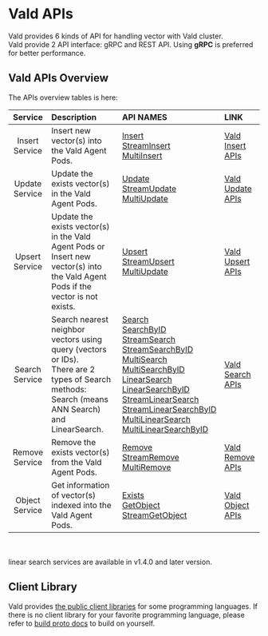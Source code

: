 # Vald APIs

Vald provides 6 kinds of API for handling vector with Vald cluster.<br>
Vald provide 2 API interface: gRPC and REST API.
Using **gRPC** is preferred for better performance.

## Vald APIs Overview

The APIs overview tables is here:

|    Service     | Description                                                                                                                                       | API NAMES                                                                                                                                                                                                                                                                                                                                                                                                                                                                                                                                                                                                                                                                                                                | LINK                                 |
| :------------: | :------------------------------------------------------------------------------------------------------------------------------------------------ | :----------------------------------------------------------------------------------------------------------------------------------------------------------------------------------------------------------------------------------------------------------------------------------------------------------------------------------------------------------------------------------------------------------------------------------------------------------------------------------------------------------------------------------------------------------------------------------------------------------------------------------------------------------------------------------------------------------------------- | :----------------------------------- |
| Insert Service | Insert new vector(s) into the Vald Agent Pods.                                                                                                    | [Insert](../api/insert.md#insert-rpc)<br>[StreamInsert](../api/insert.md#streaminsert-rpc)<br>[MultiInsert](../api/insert.md#multiinsert-rpc)                                                                                                                                                                                                                                                                                                                                                                                                                                                                                                                                                                            | [Vald Insert APIs](../api/insert.md) |
| Update Service | Update the exists vector(s) in the Vald Agent Pods.                                                                                               | [Update](../api/update.md#update-rpc)<br>[StreamUpdate](../api/update.md#streamupdate-rpc)<br>[MultiUpdate](../api/update.md#multiupdate-rpc)                                                                                                                                                                                                                                                                                                                                                                                                                                                                                                                                                                            | [Vald Update APIs](../api/update.md) |
| Upsert Service | Update the exists vector(s) in the Vald Agent Pods or Insert new vector(s) into the Vald Agent Pods if the vector is not exists.                  | [Upsert](../api/upsert.md#upsert-rpc)<br>[StreamUpsert](../api/upsert.md#streamupsert-rpc)<br>[MultiUpdate](../api/upsert.md#multiupsert-rpc)                                                                                                                                                                                                                                                                                                                                                                                                                                                                                                                                                                            | [Vald Upsert APIs](../api/upsert.md) |
| Search Service | Search nearest neighbor vectors using query (vectors or IDs).<br>There are 2 types of Search methods: Search (means ANN Search) and LinearSearch. | [Search](../api/search.md#search-rpc)<br>[SearchByID](../api/search.md#searchbyid-rpc)<br>[StreamSearch](../api/search.md#streamsearch-rpc)<br>[StreamSearchByID](../api/search.md#streamsearchbyid-rpc)<br>[MultiSearch](../api/search.md#multisearch-rpc)<br>[MultiSearchByID](../api/search.md#multisearchbyid-rpc)<br>[LinearSearch](../api/search.md#linearsearch-rpc)<br>[LinearSearchByID](../api/search.md#linearsearchbyid-rpc)<br>[StreamLinearSearch](../api/search.md#streamlinearsearch-rpc)<br>[StreamLinearSearchByID](../api/search.md#streamlinearsearchbyid-rpc)<br>[MultiLinearSearch](../api/search.md#multilinearsearch-rpc)<br>[MultiLinearSearchByID](../api/search.md#multilinearsearchbyid-rpc) | [Vald Search APIs](../api/search.md) |
| Remove Service | Remove the exists vector(s) from the Vald Agent Pods.                                                                                             | [Remove](../api/remove.md#remove-rpc)<br>[StreamRemove](../api/remove.md#streamremove-rpc)<br>[MultiRemove](../api/remove.md#multiremove-rpc)                                                                                                                                                                                                                                                                                                                                                                                                                                                                                                                                                                            | [Vald Remove APIs](../api/remove.md) |
| Object Service | Get information of vector(s) indexed into the Vald Agent Pods.                                                                                    | [Exists](../api/object.md#exists-rpc)<br>[GetObject](../api/object.md#getobject-rpc)<br>[StreamGetObject](../api/object.md#streamgetobject-rpc)                                                                                                                                                                                                                                                                                                                                                                                                                                                                                                                                                                          | [Vald Object APIs](../api/object.md) |

<br>
<br>
<div class="notice">
linear search services are available in v1.4.0 and later version.
</div>

## Client Library

Vald provides [the public client libraries](../user-guides/sdks.md) for some programming languages.
If there is no client library for your favorite programming language, please refer to [build proto docs](../api/build_proto.md) to build on yourself.
